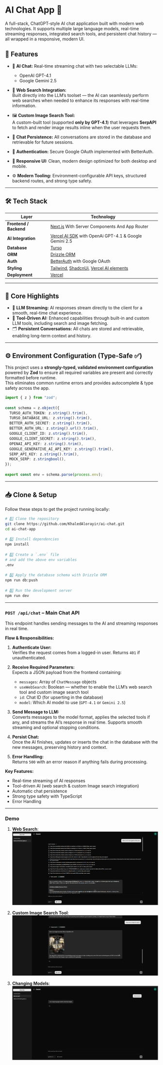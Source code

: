 # AI Chat App 🚀

A full-stack, ChatGPT-style AI chat application built with modern web technologies. It supports multiple large language models, real-time streaming responses, integrated search tools, and persistent chat history — all wrapped in a responsive, modern UI.

## 🧠 Features

- 🤖 **AI Chat:** Real-time streaming chat with two selectable LLMs:
    - OpenAI GPT-4.1
    - Google Gemini 2.5

- 🔎 **Web Search Integration:**  
  Built directly into the LLM’s toolset — the AI can seamlessly perform web searches when needed to enhance its responses with real-time information.

- 🖼️ **Custom Image Search Tool:**  
  A custom-built tool (supported **only by GPT-4.1**) that leverages **SerpAPI** to fetch and render image results inline when the user requests them.

- 💾 **Chat Persistence:** All conversations are stored in the database and retrievable for future sessions.

- 🔑 **Authentication:** Secure Google OAuth implemented with BetterAuth.

- 📱 **Responsive UI:** Clean, modern design optimized for both desktop and mobile.

- ⚙️ **Modern Tooling:** Environment-configurable API keys, structured backend routes, and strong type safety.

---

## 🛠️ Tech Stack

| Layer                  | Technology                                                                                                                                           |
|------------------------|------------------------------------------------------------------------------------------------------------------------------------------------------|
| **Frontend / Backend** | [Next.js](https://nextjs.org/) With Server Components And App Router                                                                                 |
| **AI Integration**     | [Vercel AI SDK](https://sdk.vercel.ai/) with OpenAi GPT-4.1 & Google Gemini 2.5                                                                      |
| **Database**           | [Turso](https://turso.tech/)                                                                                                                         |
| **ORM**                | [Drizzle ORM](https://orm.drizzle.team/)                                                                                                             |
| **Auth**               | [BetterAuth](https://www.better-auth.com/) with Google OAuth                                                                                         |
| **Styling**            | [Tailwind](https://tailwindcss.com/), [ShadcnUi](https://ui.shadcn.com/), [Vercel AI elements](https://vercel.com/changelog/introducing-ai-elements) |
| **Deployment**         | [Vercel](https://vercel.com/)                                                                                                                        |
---

## 🧪 Core Highlights

- 🔁 **LLM Streaming:** AI responses stream directly to the client for a smooth, real-time chat experience.
- 🧠 **Tool-Driven AI:** Enhanced capabilities through built-in and custom LLM tools, including search and image fetching.
- 🗂️ **Persistent Conversations:** All chats are stored and retrievable, enabling long-term context and history.

---

## ⚙️ Environment Configuration (Type-Safe ✅)

This project uses a **strongly-typed, validated environment configuration** powered by **Zod** to ensure all required variables are present and correctly formatted before runtime.  
This eliminates common runtime errors and provides autocomplete & type safety across the app.

```ts
import { z } from "zod";

const schema = z.object({
  TURSO_AUTH_TOKEN: z.string().trim(),
  TURSO_DATABASE_URL: z.string().trim(),
  BETTER_AUTH_SECRET: z.string().trim(),
  BETTER_AUTH_URL: z.string().url().trim(),
  GOOGLE_CLIENT_ID: z.string().trim(),
  GOOGLE_CLIENT_SECRET: z.string().trim(),
  OPENAI_API_KEY: z.string().trim(),
  GOOGLE_GENERATIVE_AI_API_KEY: z.string().trim(),
  SERP_API_KEY: z.string().trim(),
  MOCK_SERP: z.stringbool(),
});

export const env = schema.parse(process.env);
```
---
## 📥 Clone & Setup

Follow these steps to get the project running locally:

```bash
# 1️⃣ Clone the repository
git clone https://github.com/KhaledAlorayir/ai-chat.git
cd ai-chat-app

# 2️⃣ Install dependencies
npm install

# 3️⃣ Create a `.env` file
# and add the above env variables
.env

# 4️⃣ Apply the database schema with Drizzle ORM
npm run db:push

# 5️⃣ Run the development server
npm run dev
```
---

### `POST /api/chat` – Main Chat API

This endpoint handles sending messages to the AI and streaming responses in real time.

**Flow & Responsibilities:**

1. **Authenticate User:**  
   Verifies the request comes from a logged-in user. Returns `401` if unauthenticated.

2. **Receive Required Parameters:**  
   Expects a JSON payload from the frontend containing:
    - `messages`: Array of `ChatMessage` objects
    - `useWebSearch`: Boolean — whether to enable the LLM’s web search tool and custom image search tool
    - `id`: Chat ID (for upserting in the database)
    - `model`: Which AI model to use (`GPT-4.1` or `Gemini 2.5`)

3. **Send Message to LLM:**  
   Converts messages to the model format, applies the selected tools if any, and streams the AI’s response in real time. Supports smooth streaming and optional stopping conditions.

4. **Persist Chat:**  
   Once the AI finishes, updates or inserts the chat in the database with the new messages, preserving history and context.

5. **Error Handling:**  
   Returns `500` with an error reason if anything fails during processing.

**Key Features:**
- Real-time streaming of AI responses
- Tool-driven AI (web search & custom Image search integration)
- Automatic chat persistence
- Strong type safety with TypeScript
- Error Handling

---
### Demo

1. **Web Search**:
   ![Demo Image 1](/demo/web-search.png)

2. **Custom Image Search Tool**:
   ![Demo Image 3](/demo/image-search.png)

3. **Changing Models**:
   ![Demo Image 4](/demo/gemini.png)